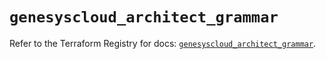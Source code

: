 # `genesyscloud_architect_grammar`

Refer to the Terraform Registry for docs: [`genesyscloud_architect_grammar`](https://registry.terraform.io/providers/mypurecloud/genesyscloud/1.70.0/docs/resources/architect_grammar).
